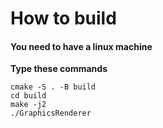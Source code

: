 # How to build
#### You need to have a linux machine
**Type these commands** 
```
cmake -S . -B build
cd build
make -j2
./GraphicsRenderer
```
